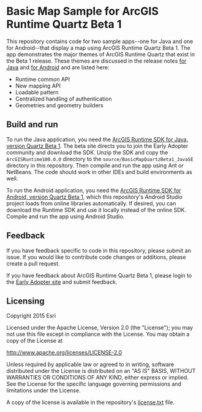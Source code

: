 Basic Map Sample for ArcGIS Runtime Quartz Beta 1
====================

This repository contains code for two sample apps--one for Java and one for Android--that display a map using ArcGIS Runtime Quartz Beta 1. The app demonstrates the major themes of ArcGIS Runtime Quartz that exist in the Beta 1 release. These themes are discussed in the release notes [for Java](https://developers.arcgis.com/java/beta/guide/release-notes-java.htm) and [for Android](https://developers.arcgis.com/android/beta/guide/release-notes-java.htm) and are listed here:

- Runtime common API
- New mapping API
- Loadable pattern
- Centralized handling of authentication
- Geometries and geometry builders

## Build and run

To run the Java application, you need the [ArcGIS Runtime SDK for Java, version Quartz Beta 1](https://developers.arcgis.com/java/beta/). The beta site directs you to join the Early Adopter community and download the SDK. Unzip the SDK and copy the `ArcGISRuntime100.0.0` directory to the `source/BasicMapQuartzBeta1_JavaSE` directory in this repository. Then compile and run the app using Ant or NetBeans. The code should work in other IDEs and build environments as well.

To run the Android application, you need the [ArcGIS Runtime SDK for Android, version Quartz Beta 1](https://developers.arcgis.com/android/beta/), which this repository's Android Studio project loads from online libraries automatically. If desired, you can download the Runtime SDK and use it locally instead of the online SDK. Compile and run the app using Android Studio.

## Feedback

If you have feedback specific to code in this repository, please submit an issue. If you would like to contribute code changes or additions, please create a pull request.

If you have feedback about ArcGIS Runtime Quartz Beta 1, please login to the [Early Adopter site](https://earlyadopter.esri.com) and submit feedback.

## Licensing

Copyright 2015 Esri

Licensed under the Apache License, Version 2.0 (the "License"); you may not use this file except in compliance with the License. You may obtain a copy of the License at

   http://www.apache.org/licenses/LICENSE-2.0

Unless required by applicable law or agreed to in writing, software distributed under the License is distributed on an "AS IS" BASIS, WITHOUT WARRANTIES OR CONDITIONS OF ANY KIND, either express or implied. See the License for the specific language governing permissions and limitations under the License.

A copy of the license is available in the repository's [license.txt](license.txt) file.
